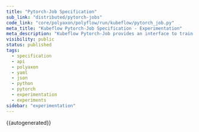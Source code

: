 ```yaml
---
title: "Pytorch-Job Specification"
sub_link: "distributed/pytorch-jobs"
code_link: "core/polyaxon/polyflow/run/kubeflow/pytorch_job.py"
meta_title: "Kubeflow Pytorch-Job Specification - Experimentation"
meta_description: "Kubeflow Pytorch-Job provides an interface to train a distributed experiments with Pytorch."
visibility: public
status: published
tags:
  - specification
  - api
  - polyaxon
  - yaml
  - json
  - python
  - pytorch
  - experimentation
  - experiments
sidebar: "experimentation"
---
```


{{autogenerated}}
